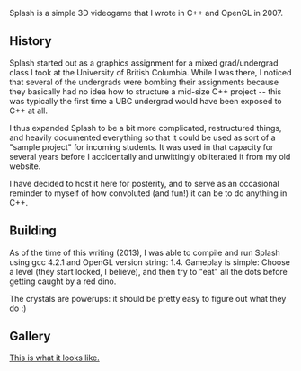 Splash is a simple 3D videogame that I wrote in C++ and OpenGL in 2007. 

## History

Splash started out as a graphics assignment for a mixed grad/undergrad class I took at
the University of British Columbia. While I was there, I noticed that several
of the undergrads were bombing their assignments because they basically had no
idea how to structure a mid-size C++ project -- this was typically the first
time a UBC undergrad would have been exposed to C++ at all.

I thus expanded Splash to be a bit more complicated, restructured things, and
heavily documented everything so that it could be used as sort of a "sample
project" for incoming students. It was used in that capacity for several years
before I accidentally and unwittingly obliterated it from my old website. 

I have decided to host it here for posterity, and to serve as an occasional
reminder to myself of how convoluted (and fun!) it can be to do anything in
C++.

## Building

As of the time of this writing (2013), I was able to compile and run Splash
using gcc 4.2.1 and OpenGL version string: 1.4. Gameplay is simple: Choose a
level (they start locked, I believe), and then try to "eat" all the dots before
getting caught by a red dino. 

The crystals are powerups: it should be pretty easy to figure out what they do :)

## Gallery

[This is what it looks like.](https://photos.app.goo.gl/2qbNXkTZckUhH4UDA)
